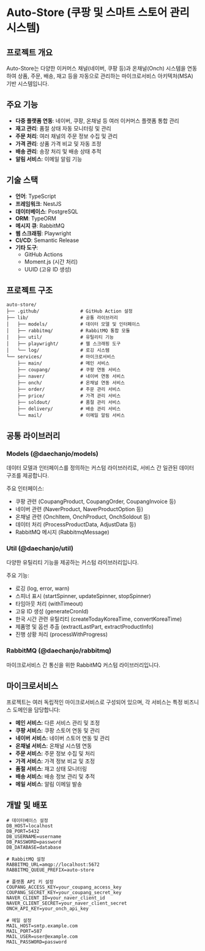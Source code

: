 # Auto-Store (쿠팡 및 스마트 스토어 관리 시스템)

## 프로젝트 개요

Auto-Store는 다양한 이커머스 채널(네이버, 쿠팡 등)과 온채널(Onch) 시스템을 연동하여 상품, 주문, 배송, 재고 등을 자동으로 관리하는 마이크로서비스 아키텍처(MSA) 기반 시스템입니다.

## 주요 기능

- **다중 플랫폼 연동**: 네이버, 쿠팡, 온채널 등 여러 이커머스 플랫폼 통합 관리
- **재고 관리**: 품절 상태 자동 모니터링 및 관리
- **주문 처리**: 여러 채널의 주문 정보 수집 및 관리
- **가격 관리**: 상품 가격 비교 및 자동 조정
- **배송 관리**: 송장 처리 및 배송 상태 추적
- **알림 서비스**: 이메일 알림 기능

## 기술 스택

- **언어**: TypeScript
- **프레임워크**: NestJS
- **데이터베이스**: PostgreSQL
- **ORM**: TypeORM
- **메시지 큐**: RabbitMQ
- **웹 스크래핑**: Playwright
- **CI/CD**: Semantic Release
- **기타 도구**: 
  - GitHub Actions
  - Moment.js (시간 처리)
  - UUID (고유 ID 생성)

## 프로젝트 구조

```
auto-store/
├── .github/               # GitHub Action 설정
├── lib/                   # 공통 라이브러리
│   ├── models/            # 데이터 모델 및 인터페이스
│   ├── rabbitmq/          # RabbitMQ 통합 모듈
│   ├── util/              # 유틸리티 기능
│   ├── playwright/        # 웹 스크래핑 도구
│   └── log/               # 로깅 시스템
└── services/              # 마이크로서비스 
    ├── main/              # 메인 서비스
    ├── coupang/           # 쿠팡 연동 서비스
    ├── naver/             # 네이버 연동 서비스 
    ├── onch/              # 온채널 연동 서비스
    ├── order/             # 주문 관리 서비스
    ├── price/             # 가격 관리 서비스
    ├── soldout/           # 품절 관리 서비스
    ├── delivery/          # 배송 관리 서비스
    └── mail/              # 이메일 알림 서비스
```

## 공통 라이브러리

### Models (@daechanjo/models)

데이터 모델과 인터페이스를 정의하는 커스텀 라이브러리로, 서비스 간 일관된 데이터 구조를 제공합니다.

주요 인터페이스:
- 쿠팡 관련 (CoupangProduct, CoupangOrder, CoupangInvoice 등)
- 네이버 관련 (NaverProduct, NaverProductOption 등)
- 온채널 관련 (OnchItem, OnchProduct, OnchSoldout 등)
- 데이터 처리 (ProcessProductData, AdjustData 등)
- RabbitMQ 메시지 (RabbitmqMessage)

### Util (@daechanjo/util)

다양한 유틸리티 기능을 제공하는 커스텀 라이브러리입니다.

주요 기능:
- 로깅 (log, error, warn)
- 스피너 표시 (startSpinner, updateSpinner, stopSpinner)
- 타임아웃 처리 (withTimeout)
- 고유 ID 생성 (generateCronId)
- 한국 시간 관련 유틸리티 (createTodayKoreaTime, convertKoreaTime)
- 제품명 및 옵션 추출 (extractLastPart, extractProductInfo)
- 진행 상황 처리 (processWithProgress)

### RabbitMQ (@daechanjo/rabbitmq)

마이크로서비스 간 통신을 위한 RabbitMQ 커스텀 라이브러리입니다.

## 마이크로서비스

프로젝트는 여러 독립적인 마이크로서비스로 구성되어 있으며, 각 서비스는 특정 비즈니스 도메인을 담당합니다:

- **메인 서비스**: 다른 서비스 관리 및 조정
- **쿠팡 서비스**: 쿠팡 스토어 연동 및 관리
- **네이버 서비스**: 네이버 스토어 연동 및 관리
- **온채널 서비스**: 온채널 시스템 연동
- **주문 서비스**: 주문 정보 수집 및 처리
- **가격 서비스**: 가격 정보 비교 및 조정
- **품절 서비스**: 재고 상태 모니터링
- **배송 서비스**: 배송 정보 관리 및 추적
- **메일 서비스**: 알림 이메일 발송

## 개발 및 배포

```
# 데이터베이스 설정
DB_HOST=localhost
DB_PORT=5432
DB_USERNAME=username
DB_PASSWORD=password
DB_DATABASE=database

# RabbitMQ 설정
RABBITMQ_URL=amqp://localhost:5672
RABBITMQ_QUEUE_PREFIX=auto-store

# 플랫폼 API 키 설정
COUPANG_ACCESS_KEY=your_coupang_access_key
COUPANG_SECRET_KEY=your_coupang_secret_key
NAVER_CLIENT_ID=your_naver_client_id
NAVER_CLIENT_SECRET=your_naver_client_secret
ONCH_API_KEY=your_onch_api_key

# 메일 설정
MAIL_HOST=smtp.example.com
MAIL_PORT=587
MAIL_USER=user@example.com
MAIL_PASSWORD=password
```

